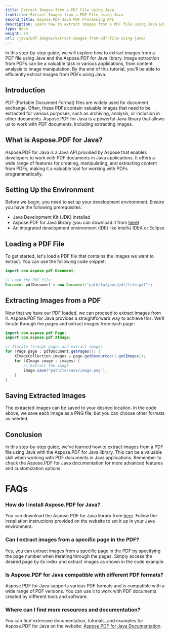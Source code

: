 ```yaml
---
title: Extract Images from a PDF File using Java
linktitle: Extract Images from a PDF File using Java
second_title: Aspose.PDF Java PDF Processing API
description: Learn how to extract images from a PDF file using Java with Aspose.PDF for Java. Step-by-step guide with source code. Unlock PDF image extraction now.
type: docs
weight: 24
url: /java/pdf-images/extract-images-from-pdf-file-using-java/
---
```


In this step-by-step guide, we will explore how to extract images from a PDF file using Java and the Aspose.PDF for Java library. Image extraction from PDFs can be a valuable task in various applications, from content analysis to image manipulation. By the end of this tutorial, you'll be able to efficiently extract images from PDFs using Java.

## Introduction

PDF (Portable Document Format) files are widely used for document exchange. Often, these PDFs contain valuable images that need to be extracted for various purposes, such as archiving, analysis, or inclusion in other documents. Aspose.PDF for Java is a powerful Java library that allows us to work with PDF documents, including extracting images.

## What is Aspose.PDF for Java?

Aspose.PDF for Java is a Java API provided by Aspose that enables developers to work with PDF documents in Java applications. It offers a wide range of features for creating, manipulating, and extracting content from PDFs, making it a valuable tool for working with PDFs programmatically.

## Setting Up the Environment

Before we begin, you need to set up your development environment. Ensure you have the following prerequisites:

- Java Development Kit (JDK) installed
- Aspose.PDF for Java library (you can download it from [here](https://releases.aspose.com/pdf/java/))
- An integrated development environment (IDE) like IntelliJ IDEA or Eclipse

## Loading a PDF File

To get started, let's load a PDF file that contains the images we want to extract. You can use the following code snippet:

```java
import com.aspose.pdf.Document;

// Load the PDF file
Document pdfDocument = new Document("path/to/your/pdf/file.pdf");
```

## Extracting Images from a PDF

Now that we have our PDF loaded, we can proceed to extract images from it. Aspose.PDF for Java provides a straightforward way to achieve this. We'll iterate through the pages and extract images from each page:

```java
import com.aspose.pdf.Page;
import com.aspose.pdf.XImage;

// Iterate through pages and extract images
for (Page page : pdfDocument.getPages()) {
    XImageCollection images = page.getResources().getImages();
    for (XImage image : images) {
        // Extract the image
        image.save("path/to/save/image.png");
    }
}
```

## Saving Extracted Images

The extracted images can be saved to your desired location. In the code above, we save each image as a PNG file, but you can choose other formats as needed.

## Conclusion

In this step-by-step guide, we've learned how to extract images from a PDF file using Java with the Aspose.PDF for Java library. This can be a valuable skill when working with PDF documents in Java applications. Remember to check the Aspose.PDF for Java documentation for more advanced features and customization options.

# FAQs

### How do I install Aspose.PDF for Java?

You can download the Aspose.PDF for Java library from [here](https://releases.aspose.com/pdf/java/). Follow the installation instructions provided on the website to set it up in your Java environment.

### Can I extract images from a specific page in the PDF?

Yes, you can extract images from a specific page in the PDF by specifying the page number when iterating through the pages. Simply access the desired page by its index and extract images as shown in the code example.

### Is Aspose.PDF for Java compatible with different PDF formats?

Aspose.PDF for Java supports various PDF formats and is compatible with a wide range of PDF versions. You can use it to work with PDF documents created by different tools and software.

### Where can I find more resources and documentation?

You can find extensive documentation, tutorials, and examples for Aspose.PDF for Java on the website: [Aspose.PDF for Java Documentation](https://reference.aspose.com/pdf/java/).
